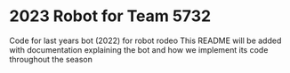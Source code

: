 # 2023 Robot for Team 5732
Code for last years bot (2022) for robot rodeo
This README will be added with documentation explaining the bot and how we implement its code throughout the season
